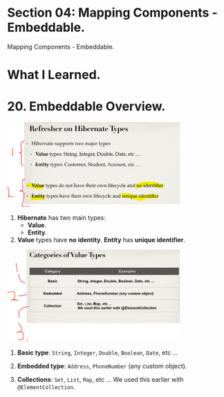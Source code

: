 # Section 04: Mapping Components - Embeddable.

Mapping Components - Embeddable.

# What I Learned.

# 20. Embeddable Overview.

<img src="refresherOnTheHibernateTypes.PNG"  alt="hibernate course" width="400"/>

1. **Hibernate** has two main types:
    - **Value**.
    - **Entity**.
2. **Value** types have **no identity**.
**Entity** has **unique identifier**.

<img src="categoriesOfValueTypes.PNG"  alt="hibernate course" width="400"/>
	
1. **Basic type**: `String`, `Integer`, `Double`, `Boolean`, `Date`, etc ...

2. **Embedded type**: `Address`, `PhoneNumber` (any custom object).

3. **Collections**: `Set`, `List`, `Map`, etc ... We used this earlier with `@ElementCollection`.